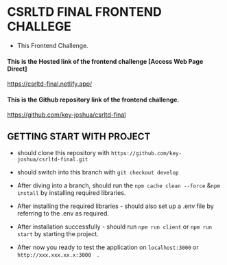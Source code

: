 # CSRLTD FINAL FRONTEND CHALLEGE

- This Frontend Challenge.

#### This is the Hosted link of the frontend challenge [Access Web Page Direct]

https://csrltd-final.netlify.app/

#### This is the Github repository link of the frontend challenge.

https://github.com/key-joshua/csrltd-final


## GETTING START WITH PROJECT

- should clone this repository with ```https://github.com/key-joshua/csrltd-final.git```
- should switch into this branch with ```git checkout develop```

- After diving into a branch, should run the ```npm cache clean --force``` &```npm install``` by installing required libraries.
- After installing the required libraries - should also set up a .env file by referring to the .env as required.

- After installation successfully - should run ```npm run client``` or ```npm run start``` by starting the project.
- After now you ready to test the application on ```localhost:3000``` or ```http://xxx.xxx.xx.x:3000  ```.
